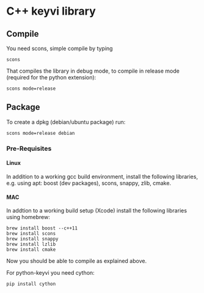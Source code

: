 # C++ keyvi library

## Compile

You need scons, simple compile by typing 

    scons
    
That compiles the library in debug mode, to compile in release mode (required for the python extension):

    scons mode=release
    
## Package

To create a dpkg (debian/ubuntu package) run:

    scons mode=release debian


### Pre-Requisites

#### Linux

In addition to a working gcc build environment, install the following libraries, e.g. using apt: boost (dev packages), scons, snappy, zlib, cmake.

#### MAC

In addtion to a working build setup (Xcode) install the following libraries using homebrew:

    brew install boost --c++11
    brew install scons
    brew install snappy
    brew install lzlib
    brew install cmake
    
Now you should be able to compile as explained above.
    
For python-keyvi you need cython:
    
    pip install cython

